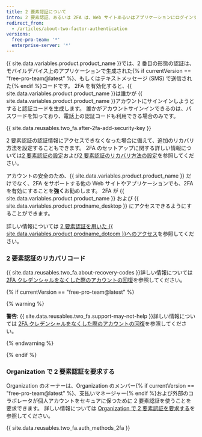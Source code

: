 ```yaml
---
title: 2 要素認証について
intro: 2 要素認証、あるいは 2FA は、Web サイトあるいはアプリケーションにログインする際に使われる追加のセキュリティレイヤーです。 2FA を使うと、ユーザ名とパスワードを用い、さらにあなただけが知っている、もしくは利用できる他の形態の認証を利用してログインしなければならなくなります。
redirect_from:
  - /articles/about-two-factor-authentication
versions:
  free-pro-team: '*'
  enterprise-server: '*'
---
```


{{ site.data.variables.product.product_name }}では、2 番目の形態の認証は、モバイルデバイス上のアプリケーションで生成された{% if currentVersion == "free-pro-team@latest" %}、もしくはテキストメッセージ (SMS) で送信された{% endif %}コードです。 2FA を有効化すると、{{ site.data.variables.product.product_name }}は誰かが {{ site.data.variables.product.product_name }}アカウントにサインインしようとすると認証コードを生成します。 誰かがアカウントサインインできるのは、パスワードを知っており、電話上の認証コードも利用できる場合のみです。

{{ site.data.reusables.two_fa.after-2fa-add-security-key }}

2 要素認証の認証情報にアクセスできなくなった場合に備えて、追加のリカバリ方法を設定することもできます。 2FA のセットアップに関する詳しい情報については[2 要素認証の設定](/articles/configuring-two-factor-authentication)および[2 要素認証のリカバリ方法の設定](/articles/configuring-two-factor-authentication-recovery-methods)を参照してください。

アカウントの安全のため、{{ site.data.variables.product.product_name }} だけでなく、2FA をサポートする他の Web サイトやアプリケーションでも、2FA を有効にすることを**強く**お勧めします。 2FA が {{ site.data.variables.product.product_name }} および {{ site.data.variables.product.prodname_desktop }} にアクセスできるようにすることができます。

詳しい情報については [2 要素認証を用いた {{ site.data.variables.product.prodname_dotcom }}へのアクセス](/articles/accessing-github-using-two-factor-authentication)を参照してください。

### 2 要素認証のリカバリコード

{{ site.data.reusables.two_fa.about-recovery-codes }}詳しい情報については [2FA クレデンシャルをなくした際のアカウントの回復](/articles/recovering-your-account-if-you-lose-your-2fa-credentials)を参照してください。

{% if currentVersion == "free-pro-team@latest" %}

{% warning %}

**警告**: {{ site.data.reusables.two_fa.support-may-not-help }}詳しい情報については [2FA クレデンシャルをなくした際のアカウントの回復](/articles/recovering-your-account-if-you-lose-your-2fa-credentials)を参照してください。

{% endwarning %}

{% endif %}

### Organization で 2 要素認証を要求する

Organization のオーナーは、Organization のメンバー{% if currentVersion == "free-pro-team@latest" %}、支払いマネージャー{% endif %}および外部のコラボレータが個人アカウントをセキュアに保つために 2 要素認証を使うことを要求できます。 詳しい情報については [Organization で 2 要素認証を要求する](/articles/requiring-two-factor-authentication-in-your-organization)を参照してください。

{{ site.data.reusables.two_fa.auth_methods_2fa }}
